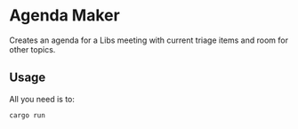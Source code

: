 # Agenda Maker

Creates an agenda for a Libs meeting with current triage items and room for other topics.

## Usage

All you need is to:

```shell
cargo run
```
